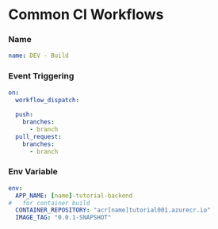 # Common CI Workflows

### Name

```yaml
name: DEV - Build
```

### Event Triggering

```yaml
on:
  workflow_dispatch:
  
  push:
    branches:
      - branch
  pull_request:
    branches:
      - branch

```

### Env Variable

```yaml
env:
  APP_NAME: [name]-tutorial-backend
#   for container build
  CONTAINER_REPOSITORY: "acr[name]tutorial001.azurecr.io"
  IMAGE_TAG: "0.0.1-SNAPSHOT"
```